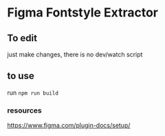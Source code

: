 # Figma Fontstyle Extractor

## To edit
just make changes, there is no dev/watch script

## to use
run `npm run build`

### resources
https://www.figma.com/plugin-docs/setup/